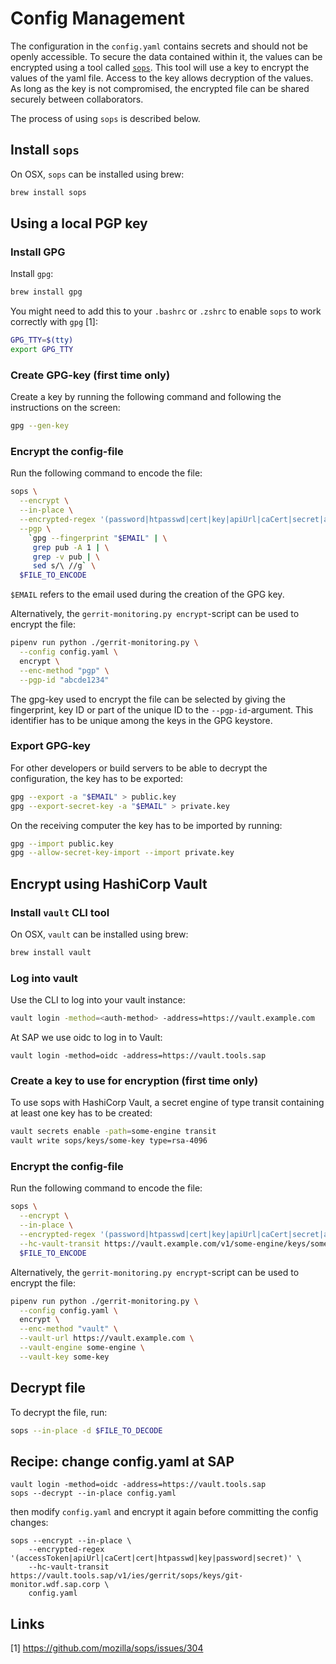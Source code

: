 # Config Management

The configuration in the `config.yaml` contains secrets and should not be openly
accessible. To secure the data contained within it, the values can be encrypted
using a tool called [`sops`](https://github.com/mozilla/sops). This tool will use
a key to encrypt the values of the yaml file. Access to the key allows decryption of the values.
As long as the key is not compromised, the encrypted file can be shared securely between collaborators.

The process of using `sops` is described below.

## Install `sops`

On OSX, `sops` can be installed using brew:

```sh
brew install sops
```

## Using a local PGP key

### Install GPG

Install `gpg`:

```sh
brew install gpg
```

You might need to add this to your `.bashrc` or `.zshrc` to enable `sops` to work
correctly with `gpg` [1]:

```sh
GPG_TTY=$(tty)
export GPG_TTY
```

### Create GPG-key (first time only)

Create a key by running the following command and following the instructions on
the screen:

```sh
gpg --gen-key
```

### Encrypt the config-file

Run the following command to encode the file:

```sh
sops \
  --encrypt \
  --in-place \
  --encrypted-regex '(password|htpasswd|cert|key|apiUrl|caCert|secret|accessToken)$' \
  --pgp \
    `gpg --fingerprint "$EMAIL" | \
     grep pub -A 1 | \
     grep -v pub | \
     sed s/\ //g` \
  $FILE_TO_ENCODE
```

`$EMAIL` refers to the email used during the creation of the GPG key.

Alternatively, the `gerrit-monitoring.py encrypt`-script can be used to encrypt
the file:

```sh
pipenv run python ./gerrit-monitoring.py \
  --config config.yaml \
  encrypt \
  --enc-method "pgp" \
  --pgp-id "abcde1234"
```

The gpg-key used to encrypt the file can be selected by giving the fingerprint,
key ID or part of the unique ID to the `--pgp-id`-argument. This identifier has to
be unique among the keys in the GPG keystore.

### Export GPG-key

For other developers or build servers to be able to decrypt the configuration,
the key has to be exported:

```sh
gpg --export -a "$EMAIL" > public.key
gpg --export-secret-key -a "$EMAIL" > private.key
```

On the receiving computer the key has to be imported by running:

```sh
gpg --import public.key
gpg --allow-secret-key-import --import private.key
```

## Encrypt using HashiCorp Vault

### Install `vault` CLI tool

On OSX, `vault` can be installed using brew:

```sh
brew install vault
```

### Log into vault

Use the CLI to log into your vault instance:

```sh
vault login -method=<auth-method> -address=https://vault.example.com
```

At SAP we use oidc to log in to Vault:

```
vault login -method=oidc -address=https://vault.tools.sap
```

### Create a key to use for encryption (first time only)

To use sops with HashiCorp Vault, a secret engine of type transit containing
at least one key has to be created:

```sh
vault secrets enable -path=some-engine transit
vault write sops/keys/some-key type=rsa-4096
```

### Encrypt the config-file

Run the following command to encode the file:

```sh
sops \
  --encrypt \
  --in-place \
  --encrypted-regex '(password|htpasswd|cert|key|apiUrl|caCert|secret|accessToken)$' \
  --hc-vault-transit https://vault.example.com/v1/some-engine/keys/some-key \
  $FILE_TO_ENCODE
```

Alternatively, the `gerrit-monitoring.py encrypt`-script can be used to encrypt
the file:

```sh
pipenv run python ./gerrit-monitoring.py \
  --config config.yaml \
  encrypt \
  --enc-method "vault" \
  --vault-url https://vault.example.com \
  --vault-engine some-engine \
  --vault-key some-key
```

## Decrypt file

To decrypt the file, run:

```sh
sops --in-place -d $FILE_TO_DECODE
```

## Recipe: change config.yaml at SAP

```
vault login -method=oidc -address=https://vault.tools.sap
sops --decrypt --in-place config.yaml
```

then modify `config.yaml` and encrypt it again before committing the config changes:

```
sops --encrypt --in-place \
    --encrypted-regex '(accessToken|apiUrl|caCert|cert|htpasswd|key|password|secret)' \
    --hc-vault-transit https://vault.tools.sap/v1/ies/gerrit/sops/keys/git-monitor.wdf.sap.corp \
    config.yaml
```

## Links

[1] https://github.com/mozilla/sops/issues/304

